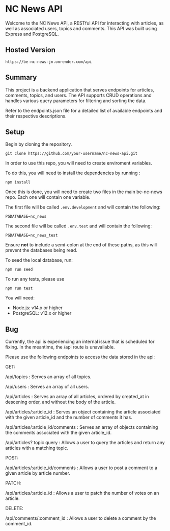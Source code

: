 # NC News API

Welcome to the NC News API, a RESTful API for interacting with articles, as well as associated users, topics and comments. This API was built using Express and PostgreSQL.

## Hosted Version

```
https://be-nc-news-jn.onrender.com/api
```

## Summary

This project is a backend application that serves endpoints for articles, comments, topics, and users. The API supports CRUD operations and handles various query parameters for filtering and sorting the data.

Refer to the endpoints.json file for a detailed list of available endpoints and their respective descriptions.

## Setup

Begin by cloning the repository.
```
git clone https://github.com/your-username/nc-news-api.git
```

In order to use this repo, you will need to create enviroment variables.

To do this, you will need to install the dependencies by running :
``` 
npm install
```
Once this is done, you will need to create two files in the main be-nc-news repo. Each one will contain one variable.

The first file will be called `.env.development` and will contain the following:
```
PGDATABASE=nc_news
```

The second file will be called `.env.test` and will contain the following:

```
PGDATABASE=nc_news_test
```
Ensure **not** to include a semi-colon at the end of these paths, as this will prevent the databases being read.

To seed the local database, run:
```
npm run seed
```

To run any tests, please use

```
npm run test
```

You will need:
* Node.js: v14.x or higher
* PostgreSQL: v12.x or higher

## Bug
Currently, the api is experiencing an internal issue that is scheduled for fixing. In the meantime, the /api route is unavailable.

Please use the following endpoints to access the data stored in the api:

GET:

/api/topics : Serves an array of all topics.

/api/users : Serves an array of all users.

/api/articles : Serves an array of all articles, ordered by created_at in descening order, and without the body of the article.

/api/articles/:article_id : Serves an object containing the article associated with the given article_id and the number of comments it has.

/api/articles/:article_id/comments : Serves an array of objects containing the comments associated with the given article_id.

/api/articles? topic query : Allows a user to query the articles and return any articles with a matching topic.

POST:

/api/articles/:article_id/comments : Allows a user to post a comment to a given article by article number.

PATCH:

/api/articles/:article_id : Allows a user to patch the number of votes on an article.

DELETE:

/api/comments/:comment_id : Allows a user to delete a comment by the comment_id.

